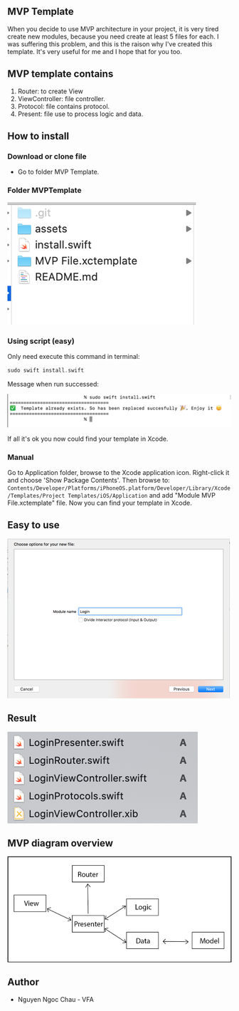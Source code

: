 ## MVP Template
When you decide to use MVP architecture in your project, it is very tired create new modules, because you need create at least 5 files for each. I was suffering this problem, and this is the raison why I've created this template. It's very useful for me and I hope that for you too.

## MVP template contains

1. Router: to create View
2. ViewController: file controller.
3. Protocol: file contains protocol.
4. Present: file use to process logic and data.

## How to install

### Download or clone file

- Go to folder MVP Template.

### Folder MVPTemplate
![](/assets/MVPFile.png)

### Using script (easy)
Only need execute this command in terminal:
```swift
sudo swift install.swift
```
Message when run successed:

![](/assets/successed.png)

If all it's ok you now could find your template in Xcode.

### Manual
Go to Application folder, browse to the Xcode application icon. Right-click it and choose 'Show Package Contents'. Then browse to:
`Contents/Developer/Platforms/iPhoneOS.platform/Developer/Library/Xcode/Templates/Project Templates/iOS/Application` and add "Module MVP File.xctemplate" file. Now you can find your template in Xcode.

## Easy to use
![](/assets/wizard.png)

## Result
![](/assets/result.png)

## MVP diagram overview
![Preview](/assets/mvp_diagram.png)


## Author

* Nguyen Ngoc Chau - VFA
